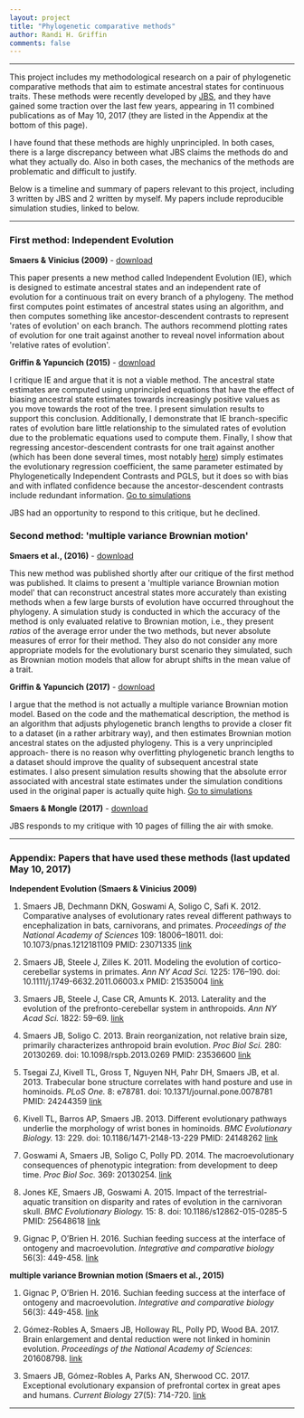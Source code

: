 ```yaml
---
layout: project
title: "Phylogenetic comparative methods"
author: Randi H. Griffin
comments: false
---
```


___

This project includes my methodological research on a pair of phylogenetic comparative methods that aim to estimate ancestral states for continuous traits. These methods were recently developed by <a target="_blank" href="https://sites.google.com/a/stonybrook.edu/smaerslab/">JBS</a>, and they have gained some traction over the last few years, appearing in 11 combined publications as of May 10, 2017 (they are listed in the Appendix at the bottom of this page).

I have found that these methods are highly unprincipled. In both cases, there is a large discrepancy between what JBS claims the methods do and what they actually do. Also in both cases, the mechanics of the methods are problematic and difficult to justify. 

Below is a timeline and summary of papers relevant to this project, including 3 written by JBS and 2 written by myself. My papers include reproducible simulation studies, linked to below.

___

### First method: Independent Evolution

**Smaers & Vinicius (2009)** - [download](/assets/pdfs/Smaers&Vinicius_2009.pdf)

This paper presents a new method called Independent Evolution (IE), which is designed to estimate ancestral states and an independent rate of evolution for a continuous trait on every branch of a phylogeny. The method first computes point estimates of ancestral states using an algorithm, and then computes something like ancestor-descendent contrasts to represent 'rates of evolution' on each branch. The authors recommend plotting rates of evolution for one trait against another to reveal novel information about 'relative rates of evolution'. 

**Griffin & Yapuncich (2015)** - [download](/assets/pdfs/Griffin&Yapuncich_2015.pdf)

I critique IE and argue that it is not a viable method. The ancestral state estimates are computed using unprincipled equations that have the effect of biasing ancestral state estimates towards increasingly positive values as you move towards the root of the tree. I present simulation results to support this conclusion. Additionally, I demonstrate that IE branch-specific rates of evolution bare little relationship to the simulated rates of evolution due to the problematic equations used to compute them. Finally, I show that regressing ancestor-descendent contrasts for one trait against another (which has been done several times, most notably <a target="_blank" href="http://www.pnas.org/content/109/44/18006.short">here</a>) simply estimates the evolutionary regression coefficient, the same parameter estimated by Phylogenetically Independent Contrasts and PGLS, but it does so with bias and with inflated confidence because the ancestor-descendent contrasts include redundant information.
<a target="_blank" href="https://github.com/rgriff23/Evaluating_IE">Go to simulations</a>

JBS had an opportunity to respond to this critique, but he declined.

### Second method: 'multiple variance Brownian motion'

**Smaers et al., (2016)** - [download](/assets/pdfs/Smaers_etal_2016.pdf)

This new method was published shortly after our critique of the first method was published. It claims to present a 'multiple variance Brownian motion model' that can reconstruct ancestral states more accurately than existing methods when a few large bursts of evolution have occurred throughout the phylogeny. A simulation study is conducted in which the accuracy of the method is only evaluated relative to Brownian motion, i.e., they present *ratios* of the average error under the two methods, but never absolute measures of error for their method. They also do not consider any more appropriate models for the evolutionary burst scenario they simulated, such as Brownian motion models that allow for abrupt shifts in the mean value of a trait. 

**Griffin & Yapuncich (2017)** - [download](/assets/pdfs/Griffin&Yapuncich_2017.pdf)

I argue that the method is not actually a multiple variance Brownian motion model. Based on the code and the mathematical description, the method is an algorithm that adjusts phylogenetic branch lengths to provide a closer fit to a dataset (in a rather arbitrary way), and then estimates Brownian motion ancestral states on the adjusted phylogeny. This is a very unprincipled approach- there is no reason why overfitting phylogenetic branch lengths to a dataset should improve the quality of subsequent ancestral state estimates. I also present simulation results showing that the absolute error associated with ancestral state estimates under the simulation conditions used in the original paper is actually quite high. <a target="_blank" href="https://github.com/rgriff23/Evaluating_mvBM">Go to simulations</a>

**Smaers & Mongle (2017)** - [download](/assets/pdfs/Smaers&Mongle2017.pdf)

JBS responds to my critique with 10 pages of filling the air with smoke.

___

### Appendix: Papers that have used these methods (last updated May 10, 2017)

**Independent Evolution (Smaers & Vinicius 2009)**

1. Smaers JB, Dechmann DKN, Goswami A, Soligo C, Safi K. 2012. Comparative analyses of evolutionary rates reveal different pathways to encephalization in bats, carnivorans, and primates. *Proceedings of the National Academy of Sciences* 109: 18006–18011. doi: 10.1073/pnas.1212181109 PMID: 23071335 <a target="_blank" href="http://www.pnas.org/content/109/44/18006.short">link</a>

2. Smaers JB, Steele J, Zilles K. 2011. Modeling the evolution of cortico-cerebellar systems in primates. *Ann NY Acad Sci.* 1225: 176–190. doi: 10.1111/j.1749-6632.2011.06003.x PMID: 21535004 <a target="_blank" href="https://onlinelibrary.wiley.com/doi/10.1111/j.1749-6632.2011.06003.x/full">link</a>

3. Smaers JB, Steele J, Case CR, Amunts K. 2013. Laterality and the evolution of the prefronto-cerebellar system in anthropoids. *Ann NY Acad Sci.* 1822: 59–69. <a target="_blank" href="http://onlinelibrary.wiley.com/doi/10.1111/nyas.12047/full">link</a>

4. Smaers JB, Soligo C. 2013. Brain reorganization, not relative brain size, primarily characterizes anthropoid brain evolution. *Proc Biol Sci.* 280: 20130269. doi: 10.1098/rspb.2013.0269 PMID: 23536600 <a target="_blank" href="http://rspb.royalsocietypublishing.org/content/280/1759/20130269.short">link</a>

5. Tsegai ZJ, Kivell TL, Gross T, Nguyen NH, Pahr DH, Smaers JB, et al. 2013. Trabecular bone structure correlates with hand posture and use in hominoids. *PLoS One.* 8: e78781. doi: 10.1371/journal.pone.0078781 PMID: 24244359 <a target="_blank" href="http://journals.plos.org/plosone/article?id=10.1371/journal.pone.0078781">link</a>

6. Kivell TL, Barros AP, Smaers JB. 2013. Different evolutionary pathways underlie the morphology of wrist bones in hominoids. *BMC Evolutionary Biology.* 13: 229. doi: 10.1186/1471-2148-13-229 PMID: 24148262 <a target="_blank" href="https://bmcevolbiol.biomedcentral.com/articles/10.1186/1471-2148-13-229">link</a>

7. Goswami A, Smaers JB, Soligo C, Polly PD. 2014. The macroevolutionary consequences of phenotypic integration: from development to deep time. *Proc Biol Soc.* 369: 20130254. <a target="_blank" href="http://rstb.royalsocietypublishing.org/content/369/1649/20130254.short">link</a>

8. Jones KE, Smaers JB, Goswami A. 2015. Impact of the terrestrial-aquatic transition on disparity and rates of evolution in the carnivoran skull. *BMC Evolutionary Biology.* 15: 8. doi: 10.1186/s12862-015-0285-5 PMID: 25648618 <a target="_blank" href="https://bmcevolbiol.biomedcentral.com/articles/10.1186/s12862-015-0285-5">link</a>

9. Gignac P, O’Brien H. 2016. Suchian feeding success at the interface of ontogeny and macroevolution. *Integrative and comparative biology* 56(3): 449-458. <a target="_blank" href="https://academic.oup.com/icb/article/56/3/449/2363212/Suchian-Feeding-Success-at-the-Interface-of">link</a>

**multiple variance Brownian motion (Smaers et al., 2015)**

1. Gignac P, O’Brien H. 2016. Suchian feeding success at the interface of ontogeny and macroevolution. *Integrative and comparative biology* 56(3): 449-458. <a target="_blank" href="https://academic.oup.com/icb/article/56/3/449/2363212/Suchian-Feeding-Success-at-the-Interface-of">link</a>

2. Gómez-Robles A, Smaers JB, Holloway RL, Polly PD, Wood BA. 2017. Brain enlargement and dental reduction were not linked in hominin evolution. *Proceedings of the National Academy of Sciences*: 201608798. <a target="_blank" href="http://www.pnas.org/content/114/3/468.abstract">link</a>

3. Smaers JB, Gómez-Robles A, Parks AN, Sherwood CC. 2017. Exceptional evolutionary expansion of prefrontal cortex in great apes and humans. *Current Biology* 27(5): 714-720. <a target="_blank" href="http://www.cell.com/current-biology/fulltext/S0960-9822(17)30020-9?_returnURL=http%3A%2F%2Flinkinghub.elsevier.com%2Fretrieve%2Fpii%2FS0960982217300209%3Fshowall%3Dtrue&cc=y=">link</a>

___
